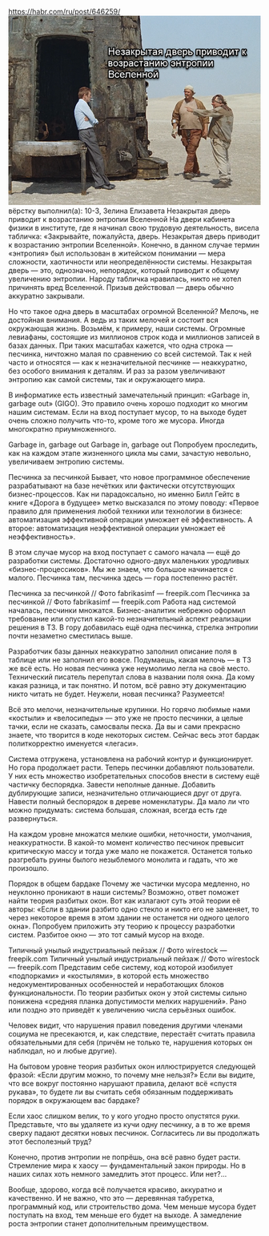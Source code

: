 https://habr.com/ru/post/646259/
![img.png](img.png)
вёрстку выполнил(а): 10-3, Зелина Елизавета
Незакрытая дверь приводит к возрастанию энтропии Вселенной
На двери кабинета физики в институте, где я начинал свою трудовую деятельность, висела табличка: «Закрывайте, пожалуйста, дверь. Незакрытая дверь приводит к возрастанию энтропии Вселенной». Конечно, в данном случае термин «энтропия» был использован в житейском понимании — мера сложности, хаотичности или неопределённости системы. Незакрытая дверь — это, однозначно, непорядок, который приводит к общему увеличению энтропии. Народу табличка нравилась, никто не хотел причинять вред Вселенной. Призыв действовал — дверь обычно аккуратно закрывали.

Но что такое одна дверь в масштабах огромной Вселенной? Мелочь, не достойная внимания. А ведь из таких мелочей и состоит вся окружающая жизнь. Возьмём, к примеру, наши системы. Огромные левиафаны, состоящие из миллионов строк кода и миллионов записей в базах данных. При таких масштабах кажется, что одна строка — песчинка, ничтожно малая по сравнению со всей системой. Так к ней часто и относятся — как к незначительной песчинке — неаккуратно, без особого внимания к деталям. И раз за разом увеличивают энтропию как самой системы, так и окружающего мира.

В информатике есть известный замечательный принцип: «Garbage in, garbage out» (GIGO). Это правило очень хорошо подходит ко многим нашим системам. Если на вход поступает мусор, то на выходе будет очень сложно получить что-то, кроме того же мусора. Иногда многократно приумноженного.

Garbage in, garbage out
Garbage in, garbage out
Попробуем проследить, как на каждом этапе жизненного цикла мы сами, зачастую невольно, увеличиваем энтропию системы.

Песчинка за песчинкой
Бывает, что новое программное обеспечение разрабатывают на базе нечётких или фактически отсутствующих бизнес-процессов. Как ни парадоксально, но именно Билл Гейтс в книге «Дорога в будущее» метко высказался по этому поводу: «Первое правило для применения любой техники или технологии в бизнесе: автоматизация эффективной операции умножает её эффективность. А второе: автоматизация неэффективной операции умножает её неэффективность».

В этом случае мусор на вход поступает с самого начала — ещё до разработки системы. Достаточно одного-двух маленьких уродливых «бизнес-процессиков». Мы же знаем, что большое начинается с малого. Песчинка там, песчинка здесь — гора постепенно растёт.

Песчинка за песчинкой // Фото fabrikasimf — freepik.com
Песчинка за песчинкой // Фото fabrikasimf — freepik.com
Работа над системой началась, песчинки множатся. Бизнес-аналитик небрежно оформил требование или опустил какой-то незначительный аспект реализации решения в ТЗ. В гору добавилась ещё одна песчинка, стрелка энтропии почти незаметно сместилась выше.

Разработчик базы данных неаккуратно заполнил описание поля в таблице или не заполнил его вовсе. Подумаешь, какая мелочь — в ТЗ же всё есть. Но новая песчинка уже неумолимо легла на своё место. Технический писатель перепутал слова в названии поля окна. Да кому какая разница, и так понятно. И потом, всё равно эту документацию никто читать не будет. Неужели, новая песчинка? Разумеется!

Всё это мелочи, незначительные крупинки. Но горячо любимые нами «костыли» и «велосипеды» — это уже не просто песчинки, а целые тачки, если не сказать, самосвалы песка. Да вы и сами прекрасно знаете, что творится в коде некоторых систем. Сейчас весь этот бардак политкорректно именуется «легаси».

Система отгружена, установлена на рабочий контур и функционирует. Но гора продолжает расти. Теперь песчинки добавляют пользователи. У них есть множество изобретательных способов внести в систему ещё частичку беспорядка. Завести неполные данные. Добавить дублирующие записи, незначительно отличающиеся друг от друга. Навести полный беспорядок в дереве номенклатуры. Да мало ли что можно придумать: система большая, сложная, всегда есть где развернуться.

На каждом уровне множатся мелкие ошибки, неточности, умолчания, неаккуратности. В какой-то момент количество песчинок превысит критическую массу и тогда уже мало не покажется. Останется только разгребать руины былого незыблемого монолита и гадать, что же произошло.

Порядок в общем бардаке
Почему же частички мусора медленно, но неуклонно проникают в наши системы? Возможно, ответ поможет найти теория разбитых окон. Вот как излагают суть этой теории её авторы: «Если в здании разбито одно стекло и никто его не заменяет, то через некоторое время в этом здании не останется ни одного целого окна». Попробуем приложить эту теорию к процессу разработки систем. Разбитое окно — это тот самый мусор на входе.

Типичный унылый индустриальный пейзаж // Фото wirestock — freepik.com
Типичный унылый индустриальный пейзаж // Фото wirestock — freepik.com
Представим себе систему, код которой изобилует «подпорками» и «костылями», в которой есть множество недокументированных особенностей и неработающих блоков функциональности. По теории разбитых окон у этой системы сильно понижена «средняя планка допустимости мелких нарушений». Рано или поздно это приведёт к увеличению числа серьёзных ошибок.

Человек видит, что нарушения правил поведения другими членами социума не пресекаются, и, как следствие, перестаёт считать правила обязательными для себя (причём не только те, нарушения которых он наблюдал, но и любые другие).

На бытовом уровне теория разбитых окон иллюстрируется следующей фразой: «Если другим можно, то почему мне нельзя?» Если вы видите, что все вокруг постоянно нарушают правила, делают всё «спустя рукава», то будете ли вы считать себя обязанным поддерживать порядок в окружающем вас бардаке?

Если хаос слишком велик, то у кого угодно просто опустятся руки. Представьте, что вы удаляете из кучи одну песчинку, а в то же время сверху падают десятки новых песчинок. Согласитесь ли вы продолжать этот бесполезный труд?

Конечно, против энтропии не попрёшь, она всё равно будет расти. Стремление мира к хаосу — фундаментальный закон природы. Но в наших силах хоть немного замедлить этот процесс. Или нет?...

Вообще, здорово, когда всё получается красиво, аккуратно и качественно. И не важно, что это — деревянная табуретка, программный код, или строительство дома. Чем меньше мусора будет поступать на вход, тем меньше его будет на выходе. А замедление роста энтропии станет дополнительным преимуществом.